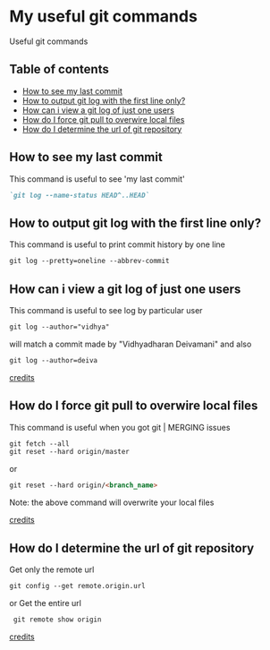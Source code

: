 # My useful git commands
Useful git commands 


## Table of contents

- [How to see my last commit](#howt-to-see-my-last-commit)
- [How to output git log with the first line only?](#how-to-output-git-log-with-the-first-line-only)
- [How can i view a git log of just one users](#how-can-i-view-a-git-log-of-just-one-user)
- [How do I force git pull to overwire local files](#how-do-i-force-git-pull-to-overwrite-local-files)
- [How do I determine the url of git repository](#how-do-i-determine-the-url-of-git-repository)

## How to see my last commit

This command is useful to see 'my last commit' 

```md 
`git log --name-status HEAD^..HEAD`
```

## How to output git log with the first line only?

This command is useful to print commit history by one line

```md
git log --pretty=oneline --abbrev-commit
```

## How can i view a git log of just one users

This command is useful to see log by particular user

```md
git log --author="vidhya"
```

will match a commit made by "Vidhyadharan Deivamani" and also

```md
git log --author=deiva
```

<a href="https://stackoverflow.com/questions/4259996/how-can-i-view-a-git-log-of-just-one-users-commits?answertab=active#tab-top">credits</a>

## How do I force git pull to overwire local files

This command is useful when you got git <branch> | MERGING issues

```md
git fetch --all
git reset --hard origin/master
```
or
```md
git reset --hard origin/<branch_name>
```

Note: the above command will overwrite your local files

<a href="https://stackoverflow.com/questions/1125968/how-do-i-force-git-pull-to-overwrite-local-files#8888015">credits</a>

## How do I determine the url of git repository

Get only the remote url
```md
git config --get remote.origin.url
```
or 
Get the entire url
```md
 git remote show origin
```

<a href="https://stackoverflow.com/questions/4089430/how-can-i-determine-the-url-that-a-local-git-repository-was-originally-cloned-fr?answertab=active#tab-top">credits</a>


